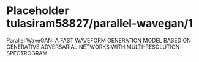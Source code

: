 # Placeholder tulasiram58827/parallel-wavegan/1
Parallel WaveGAN: A FAST WAVEFORM GENERATION MODEL BASED ON GENERATIVE ADVERSARIAL NETWORKS WITH MULTI-RESOLUTION SPECTROGRAM

<!-- dataset: LJSpeech -->
<!-- module-type: audio-speech-synthesis -->
<!-- network-architecture: Other -->
<!-- fine-tunable: false -->
<!-- license: Apache-2.0 -->
